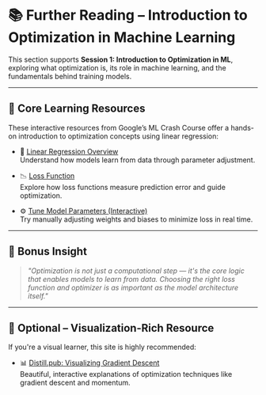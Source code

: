 # 📚 Further Reading – Introduction to Optimization in Machine Learning

This section supports **Session 1: Introduction to Optimization in ML**, exploring what optimization is, its role in machine learning, and the fundamentals behind training models.

---

## 📘 Core Learning Resources

These interactive resources from Google’s ML Crash Course offer a hands-on introduction to optimization concepts using linear regression:

- 🔢 [Linear Regression Overview](https://developers.google.com/machine-learning/crash-course/linear-regression)  
  Understand how models learn from data through parameter adjustment.

- 📉 [Loss Function](https://developers.google.com/machine-learning/crash-course/linear-regression/loss)  
  Explore how loss functions measure prediction error and guide optimization.

- ⚙️ [Tune Model Parameters (Interactive)](https://developers.google.com/machine-learning/crash-course/linear-regression/parameters-exercise)  
  Try manually adjusting weights and biases to minimize loss in real time.

---

## 🧠 Bonus Insight

> *"Optimization is not just a computational step — it's the core logic that enables models to learn from data. Choosing the right loss function and optimizer is as important as the model architecture itself."*

---

## 🎨 Optional – Visualization-Rich Resource

If you're a visual learner, this site is highly recommended:

- 📊 [Distill.pub: Visualizing Gradient Descent](https://distill.pub/2017/momentum/)  
  Beautiful, interactive explanations of optimization techniques like gradient descent and momentum.
